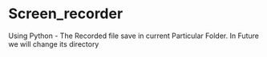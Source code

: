 # Screen_recorder
Using Python - The Recorded file save in current Particular Folder.
In Future we will change its directory
